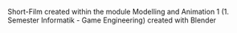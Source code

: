 Short-Film created within the module Modelling and Animation 1 (1. Semester Informatik - Game Engineering)
created with Blender
